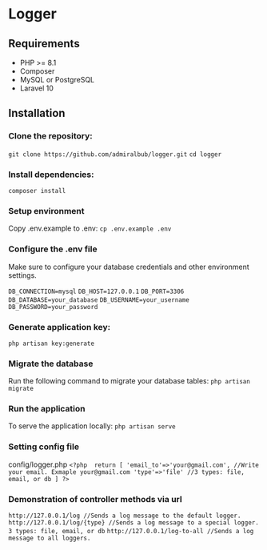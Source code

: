 # Logger

## Requirements

+ PHP >= 8.1
+ Composer
+ MySQL or PostgreSQL
+ Laravel 10

## Installation

### Clone the repository: 
`git clone https://github.com/admiralbub/logger.git`
`cd logger`

### Install dependencies: 
`composer install`

### Setup environment
Copy .env.example to .env:
`cp .env.example .env`

### Configure the .env file
Make sure to configure your database credentials and other environment settings.

`DB_CONNECTION=mysql`
`DB_HOST=127.0.0.1`
`DB_PORT=3306`
`DB_DATABASE=your_database`
`DB_USERNAME=your_username`
`DB_PASSWORD=your_password`

### Generate application key:
`php artisan key:generate`

### Migrate the database

Run the following command to migrate your database tables:
`php artisan migrate`


### Run the application

To serve the application locally:
`php artisan serve`

### Setting config file

config/logger.php
`<?php 
    return [
        'email_to'=>'your@gmail.com', //Write your email. Exmaple your@gmail.com
        'type'=>'file' //3 types: file, email, or db
    ]
?>`

### Demonstration of controller methods via url

`http://127.0.0.1/log //Sends a log message to the default logger.`
`http://127.0.0.1/log/{type} //Sends a log message to a special logger. 3 types: file, email, or db`
`http://127.0.0.1/log-to-all //Sends a log message to all loggers.`